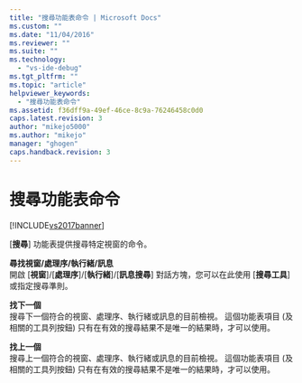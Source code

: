 ```yaml
---
title: "搜尋功能表命令 | Microsoft Docs"
ms.custom: ""
ms.date: "11/04/2016"
ms.reviewer: ""
ms.suite: ""
ms.technology: 
  - "vs-ide-debug"
ms.tgt_pltfrm: ""
ms.topic: "article"
helpviewer_keywords: 
  - "搜尋功能表命令"
ms.assetid: f36dff9a-49ef-46ce-8c9a-76246458c0d0
caps.latest.revision: 3
author: "mikejo5000"
ms.author: "mikejo"
manager: "ghogen"
caps.handback.revision: 3
---
```

# 搜尋功能表命令
[!INCLUDE[vs2017banner](../code-quality/includes/vs2017banner.md)]

\[**搜尋**\] 功能表提供搜尋特定視窗的命令。  
  
 **尋找視窗\/處理序\/執行緒\/訊息**  
 開啟 \[**視窗**\]\/\[**處理序**\]\/\[**執行緒**\]\/\[**訊息搜尋**\] 對話方塊，您可以在此使用 \[**搜尋工具**\] 或指定搜尋準則。  
  
 **找下一個**  
 搜尋下一個符合的視窗、處理序、執行緒或訊息的目前檢視。  這個功能表項目 \(及相關的工具列按鈕\) 只有在有效的搜尋結果不是唯一的結果時，才可以使用。  
  
 **找上一個**  
 搜尋上一個符合的視窗、處理序、執行緒或訊息的目前檢視。  這個功能表項目 \(及相關的工具列按鈕\) 只有在有效的搜尋結果不是唯一的結果時，才可以使用。